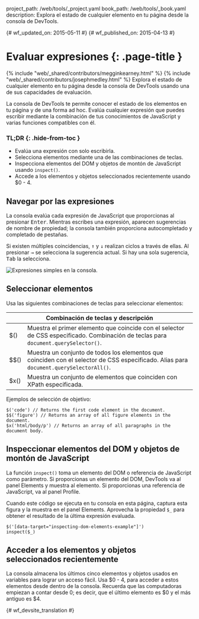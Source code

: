 project_path: /web/tools/_project.yaml
book_path: /web/tools/_book.yaml
description: Explora el estado de cualquier elemento en tu página desde la consola de DevTools.

{# wf_updated_on: 2015-05-11 #}
{# wf_published_on: 2015-04-13 #}

# Evaluar expresiones {: .page-title }

{% include "web/_shared/contributors/megginkearney.html" %}
{% include "web/_shared/contributors/josephmedley.html" %}
Explora el estado de cualquier elemento en tu página desde la consola de DevTools usando una de sus capacidades de evaluación.

La consola de DevTools te permite conocer el estado de los elementos
en tu página y de una forma ad hoc.
Evalúa cualquier expresión que puedes escribir mediante la combinación
de tus conocimientos de JavaScript y varias funciones compatibles con él.


### TL;DR {: .hide-from-toc }
- Evalúa una expresión con solo escribirla.
- Selecciona elementos mediante una de las combinaciones de teclas.
- Inspecciona elementos del DOM y objetos de montón de JavaScript usando <code>inspect()</code>.
- Accede a los elementos y objetos seleccionados recientemente usando $0 - 4.


## Navegar por las expresiones

La consola evalúa cada expresión de JavaScript que proporcionas
al presionar <kbd class="kbd">Enter</kbd>.
Mientras escribes una expresión,
aparecen sugerencias de nombre de propiedad;
la consola también proporciona autocompletado y completado de pestañas.

Si existen múltiples coincidencias,
<kbd class="kbd">↑</kbd> y <kbd class="kbd">↓</kbd> realizan ciclos a través de ellas. Al presionar <kbd class="kbd">→</kbd> se selecciona la sugerencia actual.
Si hay una sola sugerencia,
<kbd class="kbd">Tab</kbd> la selecciona.

![Expresiones simples en la consola.](images/evaluate-expressions.png)

## Seleccionar elementos

Usa las siguientes combinaciones de teclas para seleccionar elementos:

<table class="responsive">
  <thead>
    <tr>
      <th colspan="2">Combinación de teclas y descripción</th>
    </tr>
  </thead>
  <tbody>
    <tr>
      <td data-th="Shortcut">$()</td>
      <td data-th="Description">Muestra el primer elemento que coincide con el selector de CSS especificado. Combinación de teclas para <code>document.querySelector()</code>.</td>
    </tr>
    <tr>
      <td data-th="Shortcut">$$()</td>
      <td data-th="Description">Muestra un conjunto de todos los elementos que coinciden con el selector de CSS especificado. Alias para <code>document.querySelectorAll()</code>.</td>
    </tr>
    <tr>
      <td data-th="Shortcut">$x()</td>
      <td data-th="Description">Muestra un conjunto de elementos que coinciden con XPath especificada.</td>
    </tr>
  </tbody>
</table>

Ejemplos de selección de objetivo:

    $('code') // Returns the first code element in the document.
    $$('figure') // Returns an array of all figure elements in the document.
    $x('html/body/p') // Returns an array of all paragraphs in the document body.

## Inspeccionar elementos del DOM y objetos de montón de JavaScript

La función `inspect()` toma un elemento del DOM o referencia de JavaScript
como parámetro.
Si proporcionas un elemento del DOM,
DevTools va al panel Elements y muestra al elemento.
Si proporcionas una referencia de JavaScript,
va al panel Profile.

Cuando este código se ejecuta en tu consola en esta página,
captura esta figura y la muestra en el panel Elements.
Aprovecha la propiedad `$_` 
para obtener el resultado de la última expresión evaluada.

    $('[data-target="inspecting-dom-elements-example"]')
    inspect($_)

## Acceder a los elementos y objetos seleccionados recientemente

La consola almacena los últimos cinco elementos y objetos usados
en variables para lograr un acceso fácil.
Usa $0 - 4,
para acceder a estos elementos desde dentro de la consola.
Recuerda que las computadoras empiezan a contar desde 0;
es decir, que el último elemento es $0 y el más antiguo es $4.


{# wf_devsite_translation #}
